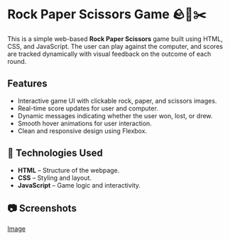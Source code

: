 
# Rock Paper Scissors Game 🪨📄✂️

This is a simple web-based **Rock Paper Scissors** game built using HTML, CSS, and JavaScript. The user can play against the computer, and scores are tracked dynamically with visual feedback on the outcome of each round.


##  Features

- Interactive game UI with clickable rock, paper, and scissors images.
- Real-time score updates for user and computer.
- Dynamic messages indicating whether the user won, lost, or drew.
- Smooth hover animations for user interaction.
- Clean and responsive design using Flexbox.



## 🔧 Technologies Used

- **HTML** – Structure of the webpage.
- **CSS** – Styling and layout.
- **JavaScript** – Game logic and interactivity.

## 📷 Screenshots

<a href="screenshot.png"> Image </a>












